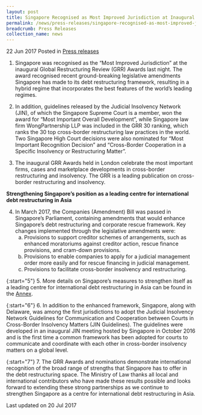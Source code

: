 ```yaml
---
layout: post
title: Singapore Recognised as Most Improved Jurisdiction at Inaugural Global Restructuring Review Awards
permalink: /news/press-releases/singapore-recognised-as-most-improved-jurisdiction-at-inaugural-
breadcrumb: Press Releases
collection_name: news
---
```


22 Jun 2017 Posted in [Press releases](/news/press-releases)


1. Singapore was recognised as the “Most Improved Jurisdiction” at the inaugural Global Restructuring Review (GRR) Awards last night. The award recognised recent ground-breaking legislative amendments Singapore has made to its debt restructuring framework, resulting in a hybrid regime that incorporates the best features of the world’s leading regimes.

 

2. In addition, guidelines released by the Judicial Insolvency Network (JIN), of which the Singapore Supreme Court is a member, won the award for “Most Important Overall Development”, while Singapore law firm WongPartnership LLP was included in the GRR 30 ranking, which ranks the 30 top cross-border restructuring law practices in the world. Two Singapore High Court decisions were also nominated for “Most Important Recognition Decision” and “Cross-Border Cooperation in a Specific Insolvency or Restructuring Matter”.

 

3. The inaugural GRR Awards held in London celebrate the most important firms, cases and marketplace developments in cross-border restructuring and insolvency. The GRR is a leading publication on cross-border restructuring and insolvency.

 

**Strengthening Singapore’s position as a leading centre for international debt restructuring in Asia**

 
<ol start="4">
<li>In March 2017, the Companies (Amendment) Bill was passed in Singapore’s Parliament, containing amendments that would enhance Singapore’s debt restructuring and corporate rescue framework. Key changes implemented through the legislative amendments were:

<ol style="list-style-type: lower-alpha;"> 

<li>Provisions to support creditor schemes of arrangements, such as enhanced moratoriums against creditor action, rescue finance provisions, and cram-down provisions.</li>

 

<li>Provisions to enable companies to apply for a judicial management order more easily and for rescue financing in judicial management.</li>

 

<li>Provisions to facilitate cross-border insolvency and restructuring.</li>
</ol>
</li>
</ol>
 
{:start="5"}
5. More details on Singapore’s measures to strengthen itself as a leading centre for international debt restructuring in Asia can be found in the [Annex](/news/legal-industry-newsletters/note-by-senior-minister-of-state-for-law-and-finance--indranee-r5).

 
{:start="6"}
6. In addition to the enhanced framework, Singapore, along with Delaware, was among the first jurisdictions to adopt the Judicial Insolvency Network Guidelines for Communication and Cooperation between Courts in Cross-Border Insolvency Matters (JIN Guidelines). The guidelines were developed in an inaugural JIN meeting hosted by Singapore in October 2016 and is the first time a common framework has been adopted for courts to communicate and coordinate with each other in cross-border insolvency matters on a global level.

 
{:start="7"}
7. The GRR Awards and nominations demonstrate international recognition of the broad range of strengths that Singapore has to offer in the debt restructuring space. The Ministry of Law thanks all local and international contributors who have made these results possible and looks forward to extending these strong partnerships as we continue to strengthen Singapore as a centre for international debt restructuring in Asia.


<p class="right-side-updated">Last updated on 20 Jul 2017
</p>
